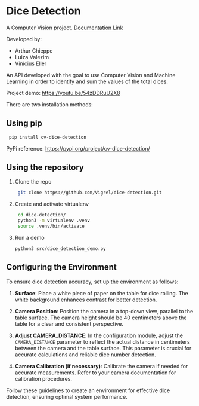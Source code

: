 # Dice Detection

A Computer Vision project. [Documentation Link](https://vigrel.github.io/dice-detection/)

Developed by: 
- Arthur Chieppe
- Luiza Valezim
- Vinícius Eller

An API developed with the goal to use Computer Vision and Machine Learning in order to identify and sum the values of the total dices.

Project demo: https://youtu.be/54zDDRuU2X8

There are two installation methods:

## Using pip
```sh
 pip install cv-dice-detection
```
PyPi reference: https://pypi.org/project/cv-dice-detection/

## Using the repository 

1. Clone the repo 
   ```sh
    git clone https://github.com/Vigrel/dice-detection.git
   ```
2. Create and activate virtualenv
   ```sh
    cd dice-detection/
    python3 -m virtualenv .venv
    source .venv/bin/activate
   ```
3. Run a demo
   ```sh
   python3 src/dice_detection_demo.py
   ```

## Configuring the Environment

To ensure dice detection accuracy, set up the environment as follows:

1. **Surface**: Place a white piece of paper on the table for dice rolling. The white background enhances contrast for better detection.

2. **Camera Position**: Position the camera in a top-down view, parallel to the table surface. The camera height should be 40 centimeters above the table for a clear and consistent perspective.

3. **Adjust CAMERA_DISTANCE**: In the configuration module, adjust the `CAMERA_DISTANCE` parameter to reflect the actual distance in centimeters between the camera and the table surface. This parameter is crucial for accurate calculations and reliable dice number detection.

4. **Camera Calibration (if necessary)**: Calibrate the camera if needed for accurate measurements. Refer to your camera documentation for calibration procedures.

Follow these guidelines to create an environment for effective dice detection, ensuring optimal system performance.
